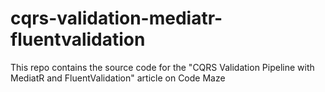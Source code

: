 # cqrs-validation-mediatr-fluentvalidation
This repo contains the source code for the "CQRS Validation Pipeline with MediatR and FluentValidation" article on Code Maze
